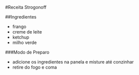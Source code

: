 #Receita Strogonoff

##Ingredientes

 - frango
 - creme de leite
 - ketchup
 - milho verde

###Modo de Preparo
 - adicione os ingredientes na panela e misture até conzinhar
 - retire do fogo e coma
